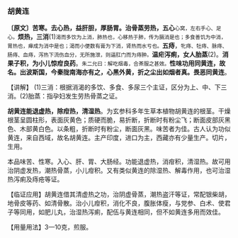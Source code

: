 ### 胡黄连

**〔原文〕苦寒。去心热，益肝胆，厚肠胃。治骨蒸劳热，五心**<small>心窝，左右手心、足心。</small>**烦热，三消**(1)<small>渴而多饮为上消，肺热也，心移热于肺，传为膈消是也；多食善饥为中消，胃热也，瘅成为消中是也；渴而小便数有膏为下消，肾热而水亏也。</small>**五痔**，<small>牝痔、牡痔、脉痔、肠痔、血痔，泻热下流伤血分，无所施泄，则逼肛门而为痔肿。</small>**温疟泻痢，女人胎蒸**(2)。**消果子积，为小儿惊疳良药**。<small>朱二允曰：解吃烟毒，合茶服之甚效。</small>**性味功用同黄连，故名。出波斯国，今秦陇南海亦有之，心黑外黄，折之尘出如烟者真。畏恶同黄连**。

【讲解】	(1)三消：根据消渴的多饮、多食、多尿三个主证，区分为上、中、下三消。(2)胎蒸：指孕妇发生劳热骨蒸之证。

**胡黄连能退虚热，除疳热，清湿热**。为玄参科多年生草本植物胡黄连的根茎。干燥根茎呈圆柱形，表面灰黄色；质硬而脆，易折断，折断时有粉尘飞；断面皮部灰黑色、木部黄白色。以条粗，折断时有粉尘，断面灰黑。味苦者为佳。古人认为功似黄连，来自西域，故名胡黄连。主产印度，进口为主，西藏亦有少量生产。切片，生用。

本品味苦、性寒。入心、肝、胃、大肠经。功能退虚热，消疳积，清湿热。故可用治阴虚发热，潮热骨蒸，小儿疳积。又有类似黄连的除湿热、解毒作用，也可治湿热泻痢及痔疮等证。

【临证应用】胡黄连借其清虚热之功，治阴虚骨蒸，潮热盗汗等证，常配银柴胡，地骨皮等药、如清骨散。治小儿疳积，消化不良，腹胀体瘦，与党参、白术、使君子等同用，如肥儿丸，治湿热泻痢，配伍与黄连相同，但不如黄连多用而效佳。

【用量用法】3—10克，煎服。
